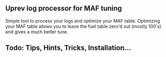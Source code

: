 ## Uprev log processor for MAF tuning

Simple tool to process your logs and optimize your MAF table.   Optimizing your MAF table allows you to leave the fuel table zero'd out (mostly 100's) and gives a much better tune.

## Todo:  Tips, Hints, Tricks, Installation...

